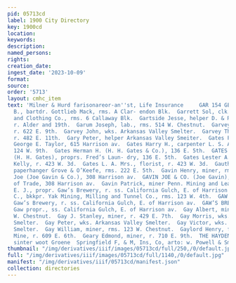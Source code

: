 ```yaml
---
pid: 05713cd
label: 1900 City Directory
key: 1900cd
location: 
keywords: 
description: 
named_persons: 
rights: 
creation_date: 
ingest_date: '2023-10-09'
format: 
source: 
order: '5713'
layout: cmhc_item
text: 'Milner & Hurd farisonareor-an''st, Life Insurance     GAR 154 GEA Garrett George
  B., bartdr. Gottlieb Mack, rms. A Clar- endon Blk.  Garrett Sol, clk. Strauss Shoe
  and Clothing Co., rms. 6 Callaway Blk.  Gartside Jesse, helper D. & R. G. R. R.,
  r. Alder and 19th.  Garum Joseph, lab., rms. 514 W. Chestnut.  Garvey Francis, engineer,
  r. 622 E. 9th.  Garvey John, wks. Arkansas Valley Smelter.  Garvey Thomas, miner,
  r. 482 E. 11th.  Gary Peter, helper Arkansas Valley Smeiter.  Gates Frank D., clk.
  George E. Taylor, 615 Harrison av.  Gates Harry H., carpenter L. S. Atkinson, rms.
  124 W. 9th.  Gates Herman H. (H. H. Gates & Co.), 136 E. 5th.  GATES H. H. & CO.
  (H. H. Gates), proprs. Fred’s Laun- dry, 136 E. 5th.  Gates Lester A., clk. Hugh
  Kelly, r. 423 W. 3d.  Gates L. A. Mrs., florist, r. 423 W. 3d.  Gauthier Wright,
  paperhanger Grove & O’Keefe, rms. 222 E. 5th.  Gavin Henry, miner, rms. 310 W. 2d.  Gavin
  Joe (Joe Gavin & Co.), 308 Harrison av.  GAVIN JOE & CO. (Joe Gavin), proprs. Board
  of Trade, 308 Harrison av.  Gavin Patrick, miner Penn. Mining and Leasing Co.  GAW
  E. J., propr. Gaw’s Brewery, r. ss. California Gulch, E. of Harrison av.  Gaw Henry
  C., bkkpr. Yak Mining, Milling and Tunnel Co., rms. 123 W. 4th.  GAW HENRY W., mgr.
  Gaw’s Brewery, r. ss. California Gulch, E. of Harrison av.  GAW’S BREWERY, E. J.
  Gaw propr., ss. California Gulch, E. of Harrison av.  Gay Albert, miner, rms. 123
  W. Chestnut.  Gay J. Stanley, miner, r. 429 E. 7th.  Gay Morris, wks. Arkansas Valley
  Smelter.  Gay Peter, wks. Arkansas Valley Smelter.  Gay Victor, wks. Arkansas Valley
  Smelter.  Gay William, miner, rms. 123 W. Chestnut.  Gaylord Henry, fireman Coronado
  Mine, r. 609 E. 6th.  Geary Edmond, miner, r. 710 E. 9th.  THE HAYDEN GLOTHING GO,
  sinter woot Groene  Springfield F, & M, Ins, Co, arto: w. Powell & Smith, Agts, '
thumbnail: "/img/derivatives/iiif/images/05713cd/full/250,/0/default.jpg"
full: "/img/derivatives/iiif/images/05713cd/full/1140,/0/default.jpg"
manifest: "/img/derivatives/iiif/05713cd/manifest.json"
collection: directories
---
```

